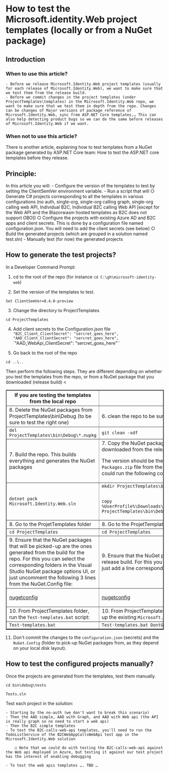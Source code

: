 # How to test the Microsoft.identity.Web project templates (locally or from a NuGet package)

## Introduction
### When to use this article?
	- Before we release Microsoft.Identity.Web project templates (usually for each release of Microsoft.Identity.Web), we want to make sure that we test them from the release build. 
	- Before we commit changes in the project templates (under ProjectTemplates\templates) in the Microsoft.Identity.Web repo, we want to make sure that we test them in depth from the repo. Changes can be changes of Major versions of package reference of Microsoft.Identity.Web, sync from ASP.NET Core templates,… This can also help detecting product bugs so we can do the same before releases of Microsoft.Identity.Web if we want.
	
### When not to use this article?
There is another article, explaining how to test templates from a NuGet package generated by ASP.NET Core team: How to test the ASP.NET core templates before they release. 

## Principle:
In this article you will:
	- Configure the version of the templates to test by setting the ClientSemVer environment variable.
	- Run a script that will
		○ Generate C# projects corresponding to all the templates in various configurations (no auth, single-org, single-org calling graph, single-org calling web API, Individual B2C, Individual B2C calling Web API [except for the Web API and the Blazorwasm hosted templates as B2C does not support OBO])
		○ Configure the projects with existing Azure AD and B2C apps and client secrets. This is done by a configuration file named configuration.json. You will need to add the client secrets (see below)
		○ Build the generated projects (which are grouped in a solution named test.sln)
	- Manually test (for now) the generated projects

## How to generate the test projects?
In a Developer Command Prompt:

1. cd to the root of the repo (for instance `cd C:\gh\microsoft-identity-web`)

2. Set the version of the templates to test.

`Set ClientSemVer=0.4.0-preview`

3. Change the directory to ProjectTemplates

`cd ProjectTemplates`

4. Add client secrets to the Configuration.json file
	 `"B2C_Client_ClientSecret": "sercret_goes_here",`
	 `"AAD_Client_ClientSecret": "sercret_goes_here",`
	 `"AAD_WebApi_ClientSecret": "sercret_goes_here"``
	        
5. Go back to the root of the repo

`cd ..\..`

Then perform the following steps. They are different depending on whether you test the templates from the repo, or from a NuGet package that you downloaded (release build)
<<table border = "2">
<tr>
    <th>If you are testing the templates from the local repo</th>
    <th>If you are testing the templates from a NuGet package</th>
</tr>
<tr>
    <td>6. Delete the NuGet packages from ProjectTemplates\bin\Debug (to be sure to test the right one)</td>
    <td>6. clean the repo to be sure to start clean. Ignore the ChromeDriver.exe if it cannot be removed.</td>
</tr>
<tr>
    <td><code>del ProjectTemplates\bin\Debug\*.nupkg</code></td>
    <td><code>git clean -xdf</code></td>
</tr>
<tr>
    <td>7. Build the repo. This builds everything and generates the NuGet packages</td>
    <td>7. Copy the NuGet package containing the templates (Microsoft.Identity.Web.ProjectTemplates.version.nupkg) downloaded from the release build and paste it under the <code>ProjectTemplates\bin\Debug</code> folder of the repo. 
    
The version should be the same as the value of <code>ClientSemVer</code> you set in step For instance if you downloaded the <code>Packages.zip</code> file from the  AzureDevOps build and saved it in your Downloads folder before unzipping it, you could run the following command: </td>
</tr>
<tr>
    <td><code>dotnet pack Microsoft.Identity.Web.sln</code></td>
    <td><code>mkdir ProjectTemplates\bin\Debug 
    
copy %UserProfile%\Downloads\Packages\Packages\Microsoft.Identity.Web.ProjectTemplates.%ClientSemVer%.nupkg" ProjectTemplates\bin\Debug</code></td>
</tr>
<tr>
    <td>8. Go to the ProjetTemplates folder</td>
    <td>8. Go to the ProjetTemplates folder</td>
</tr>
<tr>
    <td><code>cd ProjectTemplates</code></td>
    <td><code>cd ProjectTemplates</code></td>
</tr>
<tr>
    <td>9. Ensure that the NuGet packages that will be picked-up are the ones generated from the build for the repo. For this you can select the corresponding folders in the Visual Studio NuGet package options UI, or just uncomment the following 3 lines from the NuGet.Config file:</td>
    <td>9. Ensure that the NuGet packages that will be restored in the test projects are the ones generated from the release build. For this you can select the corresponding folder in the Visual Studio NuGet package options UI, or just add a line corresponding to the folder where your NuGet packages are, in the NuGet.Config file (change:</td>
</tr>
<tr>
    <td><p><a href="https://github.com/AzureAD/microsoft-identity-web/blob/f211a9ea80a34402b290b15f933d53b9b54c62e7/ProjectTemplates/nuget.config#L22-L24">nugetconfig</a></td>
    <td><p><a href="https://github.com/AzureAD/microsoft-identity-web/blob/f211a9ea80a34402b290b15f933d53b9b54c62e7/ProjectTemplates/nuget.config#L28">nugetconfig</a></td>
</tr>
<tr>
    <td>10. From ProjectTemplates folder, run the <code>Test-templates.bat</code> script:</td>
    <td>10. From ProjectTemplates folder, run the <code>Test-templates.bat</code> script with an argument to tell the script to pick-up the existing <code>Microsoft.Identity.Web.ProjectTemplates.%ClientSemVer%.nupkg</code> file instead of regenerating it. </td>
</tr>
<tr>
    <td><code>Test-templates.bat</code></td>
    <td><code>Test-templates.bat DontGenerate</code></td>
</tr>
</table>


11. Don't commit the changes to the `configuration.json` (secrets) and the `NuGet.Config` (folder to pick-up NuGet packages from, as they depend on your local disk layout).

## How to test the configured projects manually?

Once the projects are generated from the templates, test them manually.

`cd bin\debug\tests`

`Tests.sln`

Test each project in the solution:

	- Starting by the no-auth (we don't want to break this scenario)
	- Then the AAD simple, AAD with Graph, and AAD with Web api (the API is really graph so no need to start a web api)
	- Then the B2C simple templates
	- To test the B2C-calls-web-api templates, you'll need to run the TodoListService of the B2CWebAppCallsWebApi test app in the Microsoft.Identity.Web solution

		○ Note that we could do with testing the B2C-calls-web-api against the Web api deployed in Azure, but testing it against our test project has the interest of enabling debugging
	
	- To test the web apis templates …. TBD …

